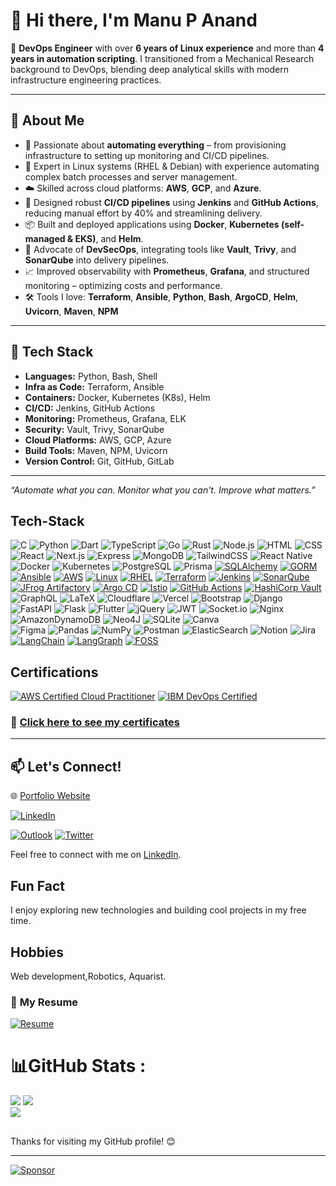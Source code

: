 
# 👋 Hi there, I'm Manu P Anand

🎯 **DevOps Engineer** with over **6 years of Linux experience** and more than **4 years in automation scripting**. I transitioned from a Mechanical Research background to DevOps, blending deep analytical skills with modern infrastructure engineering practices.

---

## 🚀 About Me

- 🔧 Passionate about **automating everything** – from provisioning infrastructure to setting up monitoring and CI/CD pipelines.
- 🐧 Expert in Linux systems (RHEL & Debian) with experience automating complex batch processes and server management.
- ☁️ Skilled across cloud platforms: **AWS**, **GCP**, and **Azure**.
- 🔁 Designed robust **CI/CD pipelines** using **Jenkins** and **GitHub Actions**, reducing manual effort by 40% and streamlining delivery.
- 📦 Built and deployed applications using **Docker**, **Kubernetes (self-managed & EKS)**, and **Helm**.
- 🔐 Advocate of **DevSecOps**, integrating tools like **Vault**, **Trivy**, and **SonarQube** into delivery pipelines.
- 📈 Improved observability with **Prometheus**, **Grafana**, and structured monitoring – optimizing costs and performance.
- 🛠️ Tools I love: **Terraform**, **Ansible**, **Python**, **Bash**, **ArgoCD**, **Helm**, **Uvicorn**, **Maven**, **NPM**

---


## 🧰 Tech Stack


- **Languages:**      Python, Bash, Shell
- **Infra as Code:**   Terraform, Ansible
- **Containers:**      Docker, Kubernetes (K8s), Helm
- **CI/CD:**           Jenkins, GitHub Actions
- **Monitoring:**      Prometheus, Grafana, ELK
- **Security:**        Vault, Trivy, SonarQube
- **Cloud Platforms:** AWS, GCP, Azure
- **Build Tools:**     Maven, NPM, Uvicorn
- **Version Control:** Git, GitHub, GitLab




---

_“Automate what you can. Monitor what you can't. Improve what matters.”_



<!--
# Hi there! 👋 I'm Manu P Anand

I am a passionate Software Developer with expertise in C, Python, Javascript,Typescript, React, Node.js,Express Js,Next Js MongoDB,Django,FastAPI,Postgres, SQLAlchemy,Prisma,Bash scripting,Docker,Kubernetes. My interests span across Web3 development and AI.

- 🔭 I’m currently working on MERN/Python/Go lang stack projects.
- 🌱 I’m currently learning Dart,Flutter Rust,Solana,Web3,AI-ML,DevOps,Docker,Kubernetes,Rabbitmq,kafka,IBMmq,pulsar,Nginx,AWS-cloud solutions,Cassandra,InfluxDB,Ansible,ScyllaDB,Neo4j,DynamoDB,ELK
- 👯 I’m open to collaboration on interesting projects.
- 💬 Ask me about anything related to software development and technology.

## Technologies & Tools

 - **Languages:** C, C++,Python, Javascript/Typescript,Go
 - **Linux Distributions:**  Red Hat, Debian
 - **Web Development:** Express.js, React, Node.js,Nextjs,Tailwind CSS,Django,fast API,Go-fiber
 - **Databases:** MongoDB, Redis,Postgres
 - **Cloud Services:** AWS
 - **Containerization:** Docker, Kubernetes
 - **DevOps Tools:** Bash Script,Github Actions, Ansible,Terraform,HashiCorp Vault
 - **Interests:** Web3 development, AI

<!-----
## 🛠️ Projects

### 🚀 **QuizApp**
![](https://github-readme-stats.vercel.app/api/pin/?username=manupanand&repo=project-quiz-app&theme=bear)

<!---

### 📘 **Portfolio Website**
![](https://github-readme-stats.vercel.app/api/pin/?username=manupanand&repo=portfolio-website&theme=bear)

---

### 📊 **Data Analysis Tool**
![](https://github-readme-stats.vercel.app/api/pin/?username=manupanand&repo=data-analysis-tool&theme=bear)



--->
 
## Tech-Stack
![C](https://img.shields.io/badge/c-%2300599C.svg?style=for-the-badge&logo=c&logoColor=white) 
![Python](https://img.shields.io/badge/Python-white?style=for-the-badge&logo=python&logoColor=black)
![Dart](https://img.shields.io/badge/dart-%230175C2.svg?style=for-the-badge&logo=dart&logoColor=white)
![TypeScript](https://img.shields.io/badge/typescript/javascript-336791?style=for-the-badge&logo=typescript&logoColor=white)
![Go](https://img.shields.io/badge/go-%23007d9c?style=for-the-badge&logo=go&logoColor=black)
![Rust](https://img.shields.io/badge/rust-white?style=for-the-badge&logo=rust&logoColor=black)
![Node.js](https://img.shields.io/badge/node.js-%2309da14?style=for-the-badge&logo=node.js&logoColor=black)
![HTML](https://img.shields.io/badge/html-black?style=for-the-badge&logo=html5&logoColor=white)
![CSS](https://img.shields.io/badge/css-white?style=for-the-badge&logo=css3&logoColor=black)
![React](https://img.shields.io/badge/react-white?style=for-the-badge&logo=react&logoColor=black)
![Next.js](https://img.shields.io/badge/next.js-black?style=for-the-badge&logo=next.js&logoColor=white)
![Express](https://img.shields.io/badge/express-white?style=for-the-badge&logo=express&logoColor=black)
![MongoDB](https://img.shields.io/badge/MongoDB-47A248?style=for-the-badge&logo=mongodb&logoColor=black)
![TailwindCSS](https://img.shields.io/badge/tailwindcss-black?style=for-the-badge&logo=tailwind%20css&logoColor=white)
![React Native](https://img.shields.io/badge/react%20native-white?style=for-the-badge&logo=react&logoColor=black)
![Docker](https://img.shields.io/badge/docker-336791?style=for-the-badge&logo=docker&logoColor=white)
![Kubernetes](https://img.shields.io/badge/kubernetes-%233371e3?style=for-the-badge&logo=kubernetes&logoColor=white)
![PostgreSQL](https://img.shields.io/badge/PostgreSQL-336791?style=for-the-badge&logo=postgresql&logoColor=white)
![Prisma](https://img.shields.io/badge/prisma-%237449f3?style=for-the-badge&logo=prisma&logoColor=white)
[![SQLAlchemy](https://img.shields.io/badge/SQLAlchemy-%23d71a1a?style=for-the-badge&logo=sqlalchemy&logoColor=white)](https://www.sqlalchemy.org/)
[![GORM](https://img.shields.io/badge/GORM-%2300ADD8?style=for-the-badge&logo=go&logoColor=white)](https://gorm.io/)
[![Ansible](https://img.shields.io/badge/Ansible-%231A1918?style=for-the-badge&logo=ansible&logoColor=white)](https://www.ansible.com/)
[![AWS](https://img.shields.io/badge/AWS_DevOps-%23FF9900?style=for-the-badge&logo=amazon-aws&logoColor=white)](https://aws.amazon.com/devops/)
[![Linux](https://img.shields.io/badge/Linux-%23FCC624?style=for-the-badge&logo=linux&logoColor=white)](https://www.kernel.org/)
[![RHEL](https://img.shields.io/badge/RHEL-%23EE0000?style=for-the-badge&logo=redhat&logoColor=white)](https://www.redhat.com/)
[![Terraform](https://img.shields.io/badge/Terraform-%235835CC?style=for-the-badge&logo=terraform&logoColor=white)](https://www.terraform.io/)
[![Jenkins](https://img.shields.io/badge/Jenkins-%23D24939?style=for-the-badge&logo=jenkins&logoColor=white)](https://www.jenkins.io/)
[![SonarQube](https://img.shields.io/badge/SonarQube-%2300ADD8?style=for-the-badge&logo=sonarqube&logoColor=white)](https://www.sonarqube.org/)
[![JFrog Artifactory](https://img.shields.io/badge/JFrog%20Artifactory-%23035A5E?style=for-the-badge&logo=jfrog&logoColor=white)](https://jfrog.com/artifactory/)
[![Argo CD](https://img.shields.io/badge/Argo%20CD-%23E20074?style=for-the-badge&logo=argo&logoColor=white)](https://argo-cd.readthedocs.io/)
[![Istio](https://img.shields.io/badge/Istio-%230336C9?style=for-the-badge&logo=istio&logoColor=white)](https://istio.io/)
[![GitHub Actions](https://img.shields.io/badge/GitHub%20Actions-%232088FF?style=for-the-badge&logo=githubactions&logoColor=white)](https://github.com/features/actions)
[![HashiCorp Vault](https://img.shields.io/badge/HashiCorp%20Vault-%23181818?style=for-the-badge&logo=vault&logoColor=white)](https://www.vaultproject.io/)
![GraphQL](https://img.shields.io/badge/-GraphQL-E10098?style=for-the-badge&logo=graphql&logoColor=white) 
![LaTeX](https://img.shields.io/badge/latex-%23008080.svg?style=for-the-badge&logo=latex&logoColor=white)
![Cloudflare](https://img.shields.io/badge/Cloudflare-F38020?style=for-the-badge&logo=Cloudflare&logoColor=white)
![Vercel](https://img.shields.io/badge/vercel-%23000000.svg?style=for-the-badge&logo=vercel&logoColor=white) 
![Bootstrap](https://img.shields.io/badge/bootstrap-%23563D7C.svg?style=for-the-badge&logo=bootstrap&logoColor=white)
![Django](https://img.shields.io/badge/django-%23092E20.svg?style=for-the-badge&logo=django&logoColor=white) 
![FastAPI](https://img.shields.io/badge/FastAPI-005571?style=for-the-badge&logo=fastapi)
![Flask](https://img.shields.io/badge/flask-%23000.svg?style=for-the-badge&logo=flask&logoColor=white)
![Flutter](https://img.shields.io/badge/Flutter-%2302569B.svg?style=for-the-badge&logo=Flutter&logoColor=white)
![jQuery](https://img.shields.io/badge/jquery-%230769AD.svg?style=for-the-badge&logo=jquery&logoColor=white)
![JWT](https://img.shields.io/badge/JWT-black?style=for-the-badge&logo=JSON%20web%20tokens)
![Socket.io](https://img.shields.io/badge/Socket.io-black?style=for-the-badge&logo=socket.io&badgeColor=010101) 
![Nginx](https://img.shields.io/badge/nginx-%23009639.svg?style=for-the-badge&logo=nginx&logoColor=white) 
![AmazonDynamoDB](https://img.shields.io/badge/Amazon%20DynamoDB-4053D6?style=for-the-badge&logo=Amazon%20DynamoDB&logoColor=white)
![Neo4J](https://img.shields.io/badge/Neo4j-008CC1?style=for-the-badge&logo=neo4j&logoColor=white)
![SQLite](https://img.shields.io/badge/sqlite-%2307405e.svg?style=for-the-badge&logo=sqlite&logoColor=white) 
![Canva](https://img.shields.io/badge/Canva-%2300C4CC.svg?style=for-the-badge&logo=Canva&logoColor=white) 	
![Figma](https://img.shields.io/badge/figma-%23F24E1E.svg?style=for-the-badge&logo=figma&logoColor=white) 
![Pandas](https://img.shields.io/badge/pandas-%23150458.svg?style=for-the-badge&logo=pandas&logoColor=white) 
![NumPy](https://img.shields.io/badge/numpy-%23013243.svg?style=for-the-badge&logo=numpy&logoColor=white) 
![Postman](https://img.shields.io/badge/Postman-FF6C37?style=for-the-badge&logo=postman&logoColor=white) 
![ElasticSearch](https://img.shields.io/badge/-ElasticSearch-005571?style=for-the-badge&logo=elasticsearch) 
![Notion](https://img.shields.io/badge/Notion-%23000000.svg?style=for-the-badge&logo=notion&logoColor=white)
![Jira](https://img.shields.io/badge/jira-%230A0FFF.svg?style=for-the-badge&logo=jira&logoColor=white)
[![LangChain](https://img.shields.io/badge/LangChain-Framework%20for%20LLMs-%233272A5?style=for-the-badge&logo=https://yourhost.com/langchain-logo.svg&logoColor=white)]()
[![LangGraph](https://img.shields.io/badge/LangGraph-Graphical%20Interface%20for%20LLMs-%23FF5733?style=for-the-badge&logo=https://yourhost.com/langgraph-logo.svg&logoColor=white)]()
[![FOSS](https://img.shields.io/badge/FOSS-Free%20and%20Open%20Source%20Software-%2300A4CC?style=for-the-badge&logo=opensourceinitiative&logoColor=white)](https://opensource.org/)








## Certifications

[![AWS Certified Cloud Practitioner](https://img.shields.io/badge/AWS%20Certified-Cloud%20Practitioner-FF9900?style=flat&logo=amazonaws&logoColor=white&labelColor=232F3E&shape=hexagon)]([link-to-your-certification](https://www.credly.com/badges/e2cce97f-2612-4aac-bca8-73eec7ec9c15/public_url))
[![IBM DevOps Certified](https://img.shields.io/badge/IBM%20Certified-DevOps%20Professional-054ADA?style=flat&logo=ibm&logoColor=white&labelColor=1A1A1A)](https://www.ibm.com/training/certification)
### 📜 [Click here to see my certificates](https://www.manupanand.com/certifications)
<!---
[![IBM DevOps Certified](https://img.shields.io/badge/IBM%20Certified-DevOps%20Professional-054ADA?style=flat&logo=ibm&logoColor=white&labelColor=1A1A1A)](https://www.manupanand.com/certifications) --->



---

## 📫 Let's Connect!


 🌐 [Portfolio Website](https://www.manupanand.com)


[![LinkedIn](https://img.shields.io/badge/MANU_P_ANAND-%230077B5?style=for-the-badge&logo=linkedin&logoColor=white)](https://www.linkedin.com/in/manupanand/)

[![Outlook](https://img.shields.io/badge/Email-MANU_P_ANAND-%230077B5?style=for-the-badge&logo=microsoft-outlook&logoColor=white)](mailto:manupanand@outlook.com)
 [![Twitter](https://img.shields.io/badge/Twitter-%231DA1F2.svg?logo=Twitter&logoColor=white)](https://x.com/Manu_P_Anand) 

Feel free to connect with me on [LinkedIn](https://www.linkedin.com/in/manupanand/).

## Fun Fact

I enjoy exploring new technologies and building cool projects in my free time.

## Hobbies
Web development,Robotics, Aquarist.

### 📘 **My Resume**
[![Resume]()](https://www.manupanand.com/resume)
<!---
##
![GitHub Streak](https://github-readme-streak-stats.herokuapp.com/?user=manupanand&theme=radical)
[![Top Langs](https://github-readme-stats.vercel.app/api/top-langs/?username=manupanand&layout=compact&langs_count=20)](https://github.com/manupanand)
##
![GitHub Stats](https://github-readme-stats.vercel.app/api?username=manupanand&show_icons=true&theme=radical) --->
# 📊GitHub Stats :
![](https://github-readme-stats.vercel.app/api?username=manupanand&theme=bear&hide_border=false&include_all_commits=false&count_private=false)
![](https://github-readme-streak-stats.herokuapp.com/?user=manupanand&theme=bear&hide_border=false)<br/>
![](https://github-readme-stats.vercel.app/api/top-langs/?username=manupanand&theme=bear&hide_border=false&include_all_commits=true&count_private=true&layout=compact&langs_count=30)

<!---## Skills
![SQL](https://img.shields.io/badge/SQL-%23f29111.svg?style=flat&logo=sql&logoColor=white)
![PostgreSQL](https://img.shields.io/badge/PostgreSQL-%23316192.svg?style=flat&logo=postgresql&logoColor=white)
![MongoDB](https://img.shields.io/badge/MongoDB-%2347A248.svg?style=flat&logo=mongodb&logoColor=white)--->


<!--[![Top Langs](https://github-readme-stats.vercel.app/api/top-langs/?username=manupanand&layout=compact&langs_count=10)](https://github.com/manupanand)-->
<!---[![Top Langs](https://github-readme-stats.vercel.app/api/top-langs/?username=manupanand&layout=compact)](https://github.com/manupanand)---->



<!-----![GitHub Activity Graph](https://github-readme-activity-graph.vercel.app/graph?username=manupanand&theme=react-dark)--->


##
Thanks for visiting my GitHub profile! 😊

---
[![Sponsor](https://img.shields.io/badge/Sponsor-❤️-ff69b4?style=for-the-badge&logo=github-sponsors)](https://github.com/sponsors/manupanand)

